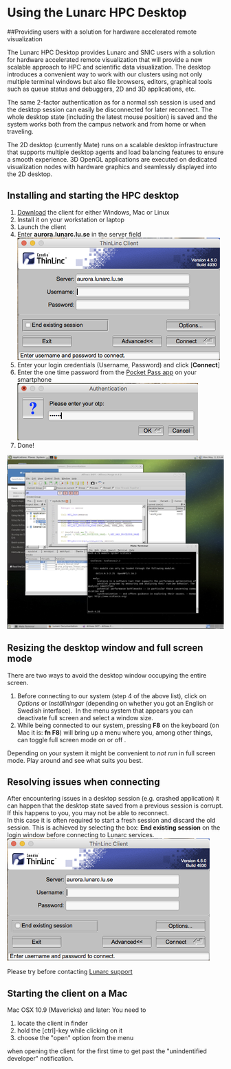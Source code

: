 # Using the Lunarc HPC Desktop #
##Providing users with a solution for hardware accelerated remote visualization

The Lunarc HPC Desktop provides Lunarc and SNIC users with a solution for hardware accelerated remote visualization that will provide a new scalable approach to HPC and scientific data visualization. The desktop introduces a convenient way to work with our clusters using not only multiple terminal windows but also file browsers, editors, graphical tools such as queue status and debuggers, 2D and 3D applications, etc.

The same 2-factor authentication as for a normal ssh session is used and the desktop session can easily be disconnected for later reconnect. The whole desktop state (including the latest mouse position) is saved and the system works both from the campus network and from home or when traveling.

The 2D desktop (currently Mate) runs on a scalable desktop infrastructure that supports multiple desktop agents and load balancing features to ensure a smooth experience. 3D OpenGL applications are executed on dedicated visualization nodes with hardware graphics and seamlessly displayed into the 2D desktop.

<!--
The following applications are installed and accessible from the drop down menus (more will come):

 * Abacus CAE
 * Paraview 
 * Allinea DDT debugger
 * Queue status
 * ARC storage tools (for accessing the national storage)
 * Editors
 * File browser
 * Misc graphics applications
 * Terminal
 * Firefox 
-->

## Installing and starting the HPC desktop

 1. [Download](https://www.cendio.com/thinlinc/download "Download") the client for either Windows, Mac or Linux 
 1. Install it on your workstation or laptop
 1. Launch the client
 1. Enter **aurora.lunarc.lu.se** in the server field ![login window](images/desktopLogin.png "Desktop login window")
 1. Enter your login credentials (Username, Password) and click [**Connect**]
 1. Enter the one time password from the [Pocket Pass app]((http://lunarc-documentation.readthedocs.io/en/latest/authenticator_howto/)) on your smartphone ![otp input screen](images/desktopOTP.png "OTP input screen")
 1. Done!

 ![sample screen](images/desktopSampleScreen.png "Desktop sample screen")


## Resizing the desktop window and full screen mode

There are two ways to avoid the desktop window occupying the entire screen. 

1. Before connecting to our system (step 4 of the above list), click on *Options* or *Inställningar* (depending on whether you got an English or Swedish interface).  In the menu system that appears you can deactivate full screen and select a window size.  
2. While being connected to our system, pressing **F8** on the keyboard (on Mac it is: **fn F8**) will bring up a menu where you, among other things, can toggle full screen mode on or off . 

Depending on your system it might be convenient to *not run* in full screen mode. Play around and see what suits you best.


## Resolving issues when connecting

After encountering issues in a desktop session (e.g. crashed application) it can happen that the desktop state saved from a previous session is corrupt. If this happens to you, you may not be able to reconnect.  
In this case it is often required to start a fresh session and discard the old session.  This is achieved by selecting the box: **End existing session** on the login window before connecting to Lunarc services.
![login window](images/desktopLogin.png "Desktop login window")

Please try before contacting [Lunarc support](http://www.lunarc.lu.se/support/support_form "Lunarc support form")

## Starting the client on a Mac
Mac OSX 10.9 (Mavericks) and later: You need to

1. locate the client in finder
2. hold the [ctrl]-key while clicking on it
3. choose the "open" option from the menu  

when opening the client for the first time to get past the "unindentified developer" notification.


